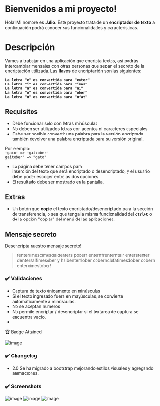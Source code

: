 # Bienvenidos a mi proyecto!

Hola! Mi nombre es **Julio**. Este proyecto trata de un **encriptador de texto** a continuación podrá conocer sus funcionalidades y características.


# Descripción

Vamos a trabajar en una aplicación que encripta textos, así podrás intercambiar mensajes con otras personas que sepan el secreto de la encriptación utilizada. Las **llaves** de encriptación son las siguientes:

**`La letra "e" es convertida para "enter"`  
`La letra "i" es convertida para "imes"`  
`La letra "a" es convertida para "ai"`  
`La letra "o" es convertida para "ober"`  
`La letra "u" es convertida para "ufat"`**

## Requisitos

- Debe funcionar solo con letras minúsculas  
- No deben ser utilizados letras con acentos ni caracteres especiales  
- Debe ser posible convertir una palabra para la versión encriptada también devolver una palabra encriptada para su versión original.

Por ejemplo:  
`"gato" => "gaitober"`  
`gaitober" => "gato"`

-   La página debe tener campos para  
    inserción del texto que será encriptado o desencriptado, y el usuario debe poder escoger entre as dos opciones.
-   El resultado debe ser mostrado en la pantalla.

## Extras

- Un botón que **copie** el texto encriptado/desencriptado para la sección de transferencia, o sea que tenga la misma funcionalidad del **`ctrl+C`** o de la opción "copiar" del menú de las aplicaciones.

## Mensaje secreto

Desencripta nuestro mensaje secreto!

> fenterlimescimesdaidenters poberr enternfrenterntair enterstenter
> dentersaifimesober y haibenterrlober cobernclufatimesdober cobern
> enterximestober!

### ✔️  Validaciones

-   Captura de texto únicamente en minúsculas
-   Si el texto ingresado fuera en mayúsculas, se convierte automáticamente a minúsculas.
-   No se aceptan números
-   No permite encriptar / desencriptar si el textarea de captura se encuentra vacío.
-   

🏆 Badge Attained

![image](https://user-images.githubusercontent.com/48032098/212504650-e1aed67c-db1a-45e1-aa47-df5bf4482da6.png)



### ✔️  Changelog

-   2.0 Se ha migrado a bootstrap mejorando estilos visuales y agregando animaciones.

### ✔️  Screenshots

![image](https://user-images.githubusercontent.com/48032098/212922847-9e8a1deb-1797-4c70-9d38-d4d7934e425d.png)
![image](https://user-images.githubusercontent.com/48032098/212923392-967e6e3a-21f5-4bed-a422-55df4b8c0a1c.png)
![image](https://user-images.githubusercontent.com/48032098/212923553-c80cb232-3a9b-4365-8ee2-3640bf9fd242.png)


